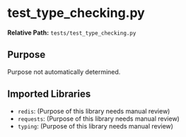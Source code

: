# test_type_checking.py

**Relative Path:** `tests/test_type_checking.py`

## Purpose

Purpose not automatically determined.

## Imported Libraries

- `redis`: (Purpose of this library needs manual review)
- `requests`: (Purpose of this library needs manual review)
- `typing`: (Purpose of this library needs manual review)
